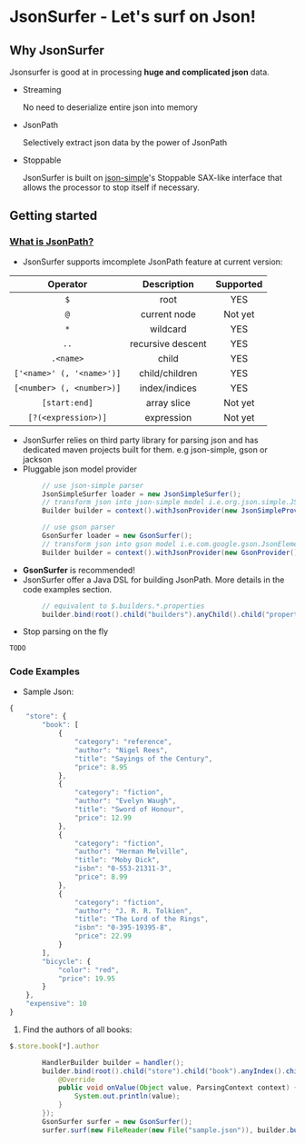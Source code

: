 # JsonSurfer - Let's surf on Json!
## Why JsonSurfer
Jsonsurfer is good at in processing **huge and complicated json** data.
* Streaming

    No need to deserialize entire json into memory
    
* JsonPath

    Selectively extract json data by the power of JsonPath

* Stoppable

    JsonSurfer is built on [json-simple](https://code.google.com/p/json-simple/)'s Stoppable SAX-like interface that allows the processor to stop itself if necessary.
    
## Getting started

### [What is JsonPath?](http://goessner.net/articles/JsonPath/)

* JsonSurfer supports imcomplete JsonPath feature at current version:

| Operator                  |   Description     | Supported |
| :-----------------------: |:-----------------:| :-------: |
| `$`                       | root              | YES       |
| `@`                       | current node      | Not yet   |
| `*`                       | wildcard          | YES       |
| `..`                      | recursive descent | YES       |
| `.<name>`                 | child             | YES       |
| `['<name>' (, '<name>')]` | child/children    | YES       |
| `[<number> (, <number>)]` | index/indices     | YES       |
| `[start:end]`             | array slice       | Not yet   |
| `[?(<expression>)]`       | expression        | Not yet   |

* JsonSurfer relies on third party library for parsing json and has dedicated maven projects built for them. e.g json-simple, gson or jackson
* Pluggable json model provider
```java
        // use json-simple parser
        JsonSimpleSurfer loader = new JsonSimpleSurfer();
        // transform json into json-simple model i.e.org.json.simple.JSONObject or org.json.simple.JSONArray
        Builder builder = context().withJsonProvider(new JsonSimpleProvider()); 
```
```java
        // use gson parser
        GsonSurfer loader = new GsonSurfer();
        // transform json into gson model i.e.com.google.gson.JsonElement
        Builder builder = context().withJsonProvider(new GsonProvider());
```
* **GsonSurfer** is recommended!
* JsonSurfer offer a Java DSL for building JsonPath. More details in the code examples section.
```java
        // equivalent to $.builders.*.properties
        builder.bind(root().child("builders").anyChild().child("properties"), printListener).skipOverlappedPath();
```
* Stop parsing on the fly
```java
TODO
```
### Code Examples

* Sample Json:
```javascript
{
    "store": {
        "book": [
            {
                "category": "reference",
                "author": "Nigel Rees",
                "title": "Sayings of the Century",
                "price": 8.95
            },
            {
                "category": "fiction",
                "author": "Evelyn Waugh",
                "title": "Sword of Honour",
                "price": 12.99
            },
            {
                "category": "fiction",
                "author": "Herman Melville",
                "title": "Moby Dick",
                "isbn": "0-553-21311-3",
                "price": 8.99
            },
            {
                "category": "fiction",
                "author": "J. R. R. Tolkien",
                "title": "The Lord of the Rings",
                "isbn": "0-395-19395-8",
                "price": 22.99
            }
        ],
        "bicycle": {
            "color": "red",
            "price": 19.95
        }
    },
    "expensive": 10
}
```

1. Find the authors of all books: 
```javascript
$.store.book[*].author
```
```java
        HandlerBuilder builder = handler();
        builder.bind(root().child("store").child("book").anyIndex().child("author"), new JsonPathListener() {
            @Override
            public void onValue(Object value, ParsingContext context) {
                System.out.println(value);
            }
        });
        GsonSurfer surfer = new GsonSurfer();
        surfer.surf(new FileReader(new File("sample.json")), builder.build());
```
